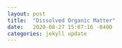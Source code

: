 ```yaml
---
layout: post
title:  "Dissolved Organic Matter"
date:   2020-08-27 15:07:16 -0400
categories: jekyll update
---
```




